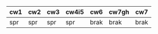 | cw1 | cw2 | cw3 | cw4i5 | cw6  | cw7gh | cw7  |
|-----|-----|-----|-------|------|-------|------|
| spr | spr | spr | spr   | brak | brak  | brak |
